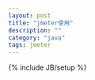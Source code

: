```yaml
---
layout: post
title: "jmeter使用"
description: ""
category: "java"
tags: jmeter
---
```

{% include JB/setup %}
